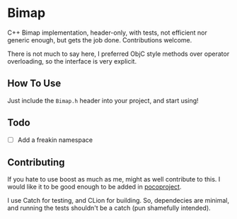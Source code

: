 # Bimap

C++ Bimap implementation, header-only, with tests, not efficient nor generic enough, but gets the job done. Contributions welcome.

There is not much to say here, I preferred ObjC style methods over operator overloading, so the interface is very explicit.

## How To Use

Just include the `Bimap.h` header into your project, and start using!

## Todo

- [ ] Add a freakin namespace

## Contributing

If you hate to use boost as much as me, might as well contribute to this. I would like it to be good enough to be added in [pocoproject](http://pocoproject.org).

I use Catch for testing, and CLion for building. So, dependecies are minimal, and running the tests shouldn't be a catch (pun shamefully intended).
